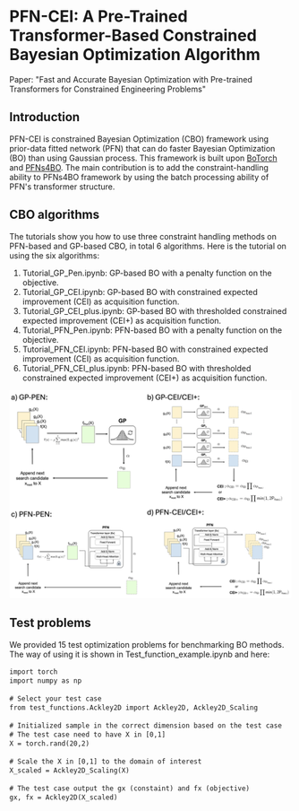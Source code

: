 # PFN-CEI: A Pre-Trained Transformer-Based Constrained Bayesian Optimization Algorithm


Paper: "Fast and Accurate Bayesian Optimization with Pre-trained Transformers for Constrained Engineering Problems"

## Introduction
PFN-CEI is constrained Bayesian Optimization (CBO) framework using prior-data fitted network (PFN) that can do faster Bayesian Optimization (BO) than using Gaussian process. This framework is built upon [BoTorch](https://github.com/pytorch/botorch) and [PFNs4BO](https://github.com/automl/PFNs4BO). The main contribution is to add the constraint-handling ability to PFNs4BO framework by using the batch processing ability of PFN's transformer structure.  

## CBO algorithms
The tutorials show you how to use three constraint handling methods on PFN-based and GP-based CBO, in total 6 algorithms. Here is the tutorial on using the six algorithms:
1. Tutorial_GP_Pen.ipynb: GP-based BO with a penalty function on the objective.
2. Tutorial_GP_CEI.ipynb: GP-based BO with constrained expected improvement (CEI) as acquisition function.
3. Tutorial_GP_CEI_plus.ipynb: GP-based BO with thresholded constrained expected improvement (CEI+) as acquisition function.
4. Tutorial_PFN_Pen.ipynb: PFN-based BO with a penalty function on the objective.
5. Tutorial_PFN_CEI.ipynb: PFN-based BO with constrained expected improvement (CEI) as acquisition function.
6. Tutorial_PFN_CEI_plus.ipynb: PFN-based BO with thresholded constrained expected improvement (CEI+) as acquisition function.

![Visual](image.png)

## Test problems
We provided 15 test optimization problems for benchmarking BO methods. The way of using it is shown in Test_function_example.ipynb and here:
```
import torch
import numpy as np

# Select your test case
from test_functions.Ackley2D import Ackley2D, Ackley2D_Scaling

# Initialized sample in the correct dimension based on the test case
# The test case need to have X in [0,1]
X = torch.rand(20,2)

# Scale the X in [0,1] to the domain of interest
X_scaled = Ackley2D_Scaling(X)

# The test case output the gx (constaint) and fx (objective)
gx, fx = Ackley2D(X_scaled)
```
